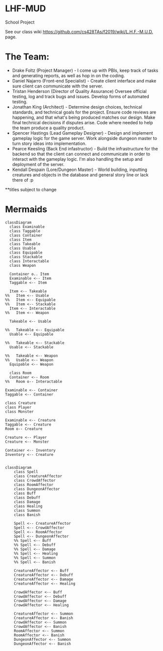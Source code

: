 # LHF-MUD
School Project


See our class wiki <https://github.com/cs428TAs/f2019/wiki/L.H.F.-M.U.D.>  page.

# The Team:
* Drake Foltz (Project Manager) - I come up with PBIs, keep track of tasks and generating reports, as well as hop in on the coding.
* Daniel Najarro (Front-end Specialist) - Create client interface and make sure client can communicate with the server. 
* Tristan Henderson (Director of Quality Assurance) Oversee official testing, log and track bugs and issues. Develop forms of automated testing.
* Jonathan King (Architect) - Determine design choices, technical standards, and technical goals for the project. Ensure code reviews are happening, and that what's being produced matches our design. Make final technical decisions if disputes arise. Code where needed to help the team produce a quality product.
* Spencer Hastings (Lead Gameplay Designer) - Design and implement gameplay logic for the game server. Work alongside dungeon master to turn story ideas into implementation.
* Pearce Keesling (Back End infastructor) - Build the infrastructure for the backend so that the client can connect and communicate in order to interact with the gameplay logic. I'm also handling the setup and deployment of the server.
* Kendall Despain (Lore/Dungeon Master) - World building, inputting creatures and objects in the database and general story line or lack there of :p

**titles subject to change

# Mermaids

```mermaid
classDiagram
  class Examinable
  class Taggable
  class Container
  class Item
  class Takeable
  class Usable
  class Equipable
  class Stackable
  class Interactable
  class Weapon

  Container o.. Item
  Examinable <-- Item
  Taggable <-- Item

  Item <-- Takeable
%%   Item <-- Usable
%%   Item <-- Equipable
%%   Item <-- Stackable
  Item <-- Interactable
%%   Item <-- Weapon

  Takeable <-- Usable

%%   Takeable <-- Equipable
  Usable <-- Equipable

%%   Takeable <-- Stackable
  Usable <-- Stackable

%%   Takeable <-- Weapon
%%   Usable <-- Weapon
  Equipable <-- Weapon

  class Room
  Container <-- Room
%%   Room o-- Interactable

Examinable <-- Container
Taggable <-- Container

class Creature
class Player
class Monster

Examinable <-- Creature
Taggable <-- Creature
Room o-- Creature

Creature <-- Player
Creature <-- Monster

Container <-- Inventory
Inventory <-- Creature


```

```mermaid
classDiagram
    class Spell
    class CreatureAffector
    class CrowdAffector
    class RoomAffector
    class DungeonAffector
    class Buff
    class Debuff
    class Damage
    class Healing
    class Summon
    class Banish

    Spell <-- CreatureAffector
    Spell <-- CrowdAffector
    Spell <-- RoomAffector
    Spell <-- DungeonAffector
    %% Spell <-- Buff
    %% Spell <-- Debuff
    %% Spell <-- Damage
    %% Spell <-- Healing
    %% Spell <-- Summon
    %% Spell <-- Banish

    CreatureAffector <-- Buff
    CreatureAffector <-- Debuff
    CreatureAffector <-- Damage
    CreatureAffector <-- Healing

    CrowdAffector <-- Buff
    CrowdAffector <-- Debuff
    CrowdAffector <-- Damage
    CrowdAffector <-- Healing

    CreatureAffector <-- Summon
    CreatureAffector <-- Banish
    CrowdAffector <-- Summon
    CrowdAffector <-- Banish
    RoomAffector <-- Summon
    RoomAffector <-- Banish
    DungeonAffector <-- Summon
    DungeonAffector <-- Banish

```